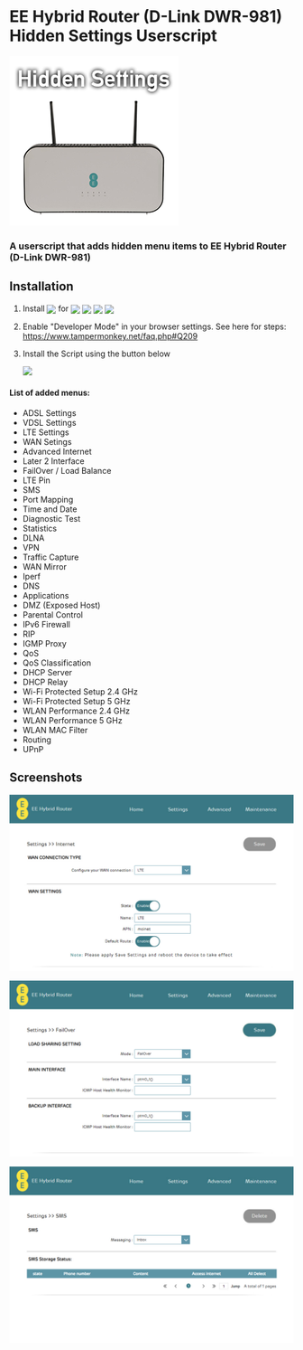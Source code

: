 # EE Hybrid Router (D-Link DWR-981) Hidden Settings Userscript
![](https://github.com/M-Zoghi/EE-Hybrid-Router-Hidden-Settings/blob/main/EERouter.png?raw=true)

### A userscript that adds hidden menu items to EE Hybrid Router (D-Link DWR-981)
## Installation
1. Install [<img src="https://img.shields.io/badge/Tampermonkey-212121?style=flat-square&logo=tampermonkey" align="center">](https://www.tampermonkey.net/) for [<img src="https://img.shields.io/badge/Chrome-f76b6b?style=flat-square&logo=googlechrome&logoColor=white" align="center">](https://chrome.google.com/webstore/detail/tampermonkey/dhdgffkkebhmkfjojejmpbldmpobfkfo)
    [<img src="https://img.shields.io/badge/Firefox-ee8424?style=flat-square&logo=firefox&logoColor=white" align="center">](https://addons.mozilla.org/en-US/firefox/addon/tampermonkey)
    [<img src="https://img.shields.io/badge/Edge-2A6FB9?style=flat-square&logo=microsoftedge&logoColor=white" align="center">](https://microsoftedge.microsoft.com/addons/detail/tampermonkey/iikmkjmpaadaobahmlepeloendndfphd)
    [<img src="https://img.shields.io/badge/Opera-fa1e4e?style=flat-square&logo=opera&logoColor=white" align="center">](https://addons.opera.com/en/extensions/details/tampermonkey-beta/)

2. Enable "Developer Mode" in your browser settings. See here for steps: https://www.tampermonkey.net/faq.php#Q209

3. Install the Script using the button below
   
    [<img src="https://img.shields.io/badge/Install-EE%20Hybrid%20Router%20Hidden%20Settings-55682D?style=for-the-badge&logo=tampermonkey">](https://github.com/M-Zoghi/EE-Hybrid-Router-Hidden-Settings/raw/main/EE%20Hybrid%20Router%20Hidden%20Settings.user.js)

#### List of added menus:
- ADSL Settings
- VDSL Settings
- LTE Settings
- WAN Setings
- Advanced Internet
- Later 2 Interface
- FailOver / Load Balance
- LTE Pin
- SMS
- Port Mapping
- Time and Date
- Diagnostic Test
- Statistics
- DLNA
- VPN
- Traffic Capture
- WAN Mirror
- Iperf
- DNS
- Applications
- DMZ (Exposed Host)
- Parental Control
- IPv6 Firewall
- RIP
- IGMP Proxy
- QoS
- QoS Classification
- DHCP Server
- DHCP Relay
- Wi-Fi Protected Setup 2.4 GHz
- Wi-Fi Protected Setup 5 GHz
- WLAN Performance 2.4 GHz
- WLAN Performance 5 GHz
- WLAN MAC Filter
- Routing
- UPnP

## Screenshots
![](https://github.com/M-Zoghi/EE-Hybrid-Router-Hidden-Settings/blob/main/EE-Settings-LTE.jpg?raw=true)

![](https://github.com/M-Zoghi/EE-Hybrid-Router-Hidden-Settings/blob/main/EE-Settings-FailOver.jpg?raw=true)

![](https://github.com/M-Zoghi/EE-Hybrid-Router-Hidden-Settings/blob/main/EE-Settings-SMS.jpg?raw=true)
